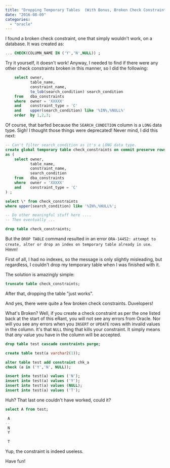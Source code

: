 ```yaml
---
title: "Dropping Temporary Tables  (With Bonus, Broken Check Constraints!)"
date: "2016-08-09"
categories: 
  - "oracle"
---
```


I found a broken check constraint, one that simply wouldn't work, on a database. It was created as:

```sql
... CHECK(COLUMN_NAME IN ('Y','N',NULL)) ;
```

Try it yourself, it doesn't work! Anyway, I needed to find if there were any other check constraints broken in this manner, so I did the following:

```sql
    select owner, 
           table_name, 
           constraint_name, 
           to_lob(search_condition) search_condition
    from   dba_constraints
    where  owner = 'XXXXX' 
    and    constraint_type = 'C'
    and    upper(search_condition) like '%IN%,%NULL%'
    order  by 1,2,3;    
```

Of course, that barfed because the `SEARCH_CONDITION` column is a `LONG` data type. Sigh! I thought those things were deprecated! Never mind, I did this next:

```sql
-- Can't filter search_condition as it's a LONG data type.
create global temporary table check_constraints on commit preserve rows
as (
    select owner, 
           table_name, 
           constraint_name, 
           search_condition
    from   dba_constraints
    where  owner = 'XXXXX' 
    and    constraint_type = 'C'
) ;

select \* from check_constraints
where upper(search_condition) like '%IN%,%NULL%';

-- Do other meaningful stuff here ....
-- Then eventually ...

drop table check_constraints;
```

But the `DROP TABLE` command resulted in an error `ORA-14452: attempt to create, alter or drop an index on temporary table already in use`. Hmm!

First of all, I had no indexes, so the message is only slightly misleading, but regardless, I couldn't drop my temporary table when I was finished with it.

The solution is amazingly simple:

```sql
truncate table check_constraints;
```

After that, dropping the table "just works".

And yes, there were quite a few broken check constraints. Duvelopers!

What's Broken? Well, if you create a check constraint as per the one listed back at the start of this eRant, you will not see any errors from Oracle. Nor will you see any errors when you `INSERT` or `UPDATE` rows with invalid values in the column. It's that `NULL` thing that kills your constraint. It simply means that _any_ value you have in the column will be accepted.

```sql
drop table test cascade constraints purge;

create table test(a varchar2(1));

alter table test add constraint chk_a
check (a in ('Y','N', NULL));

insert into test(a) values ('N');
insert into test(a) values ('Y');
insert into test(a) values (NULL);
insert into test(a) values ('T');
```

Huh? That last one couldn't have worked, could it?

```sql
select A from test;

 A
--
 N
 Y

 T
```

Yup, the constraint is indeed useless.

Have fun!
